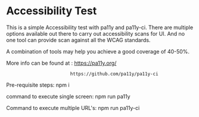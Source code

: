 Accessibility Test
===================

This is a simple Accessibility test with pa11y and pa11y-ci.
There are multiple options available out there to carry out accessibility scans for UI. 
And no one tool can provide scan against all the WCAG standards. 

A combination of tools may help you achieve a good coverage of 40-50%.


More info can be found at : https://pa11y.org/

                            https://github.com/pa11y/pa11y-ci

Pre-requisite steps: npm i

command to execute single screen: npm run pa11y

Command to execute multiple URL's: npm run pa11y-ci




